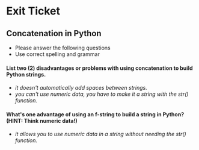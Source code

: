 
# Exit Ticket
## Concatenation in Python

- Please answer the following questions 
- Use correct spelling and grammar

#### List two (2) disadvantages or problems with using concatenation to build Python strings.
- *it doesn't automatically add spaces between strings.*
- *you can't use numeric data, you have to make it a string with the str() function.*


#### What's one advantage of using an f-string to build a string in Python?  (HINT: Think numeric data!)
- *it allows you to use numeric data in a string without needing the str() function.*





